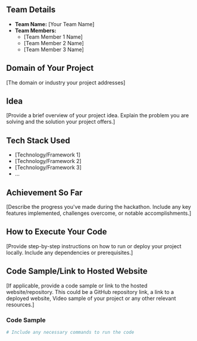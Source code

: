 ## Team Details
- **Team Name:** [Your Team Name]
- **Team Members:**
  - [Team Member 1 Name]
  - [Team Member 2 Name]
  - [Team Member 3 Name]

## Domain of Your Project
[The domain or industry your project addresses]

## Idea
[Provide a brief overview of your project idea. Explain the problem you are solving and the solution your project offers.]

## Tech Stack Used
- [Technology/Framework 1]
- [Technology/Framework 2]
- [Technology/Framework 3]
- ...

## Achievement So Far
[Describe the progress you've made during the hackathon. Include any key features implemented, challenges overcome, or notable accomplishments.]

## How to Execute Your Code
[Provide step-by-step instructions on how to run or deploy your project locally. Include any dependencies or prerequisites.]

## Code Sample/Link to Hosted Website
[If applicable, provide a code sample or link to the hosted website/repository. This could be a GitHub repository link, a link to a deployed website, Video sample of your project or any other relevant resources.]

### Code Sample
```bash
# Include any necessary commands to run the code
